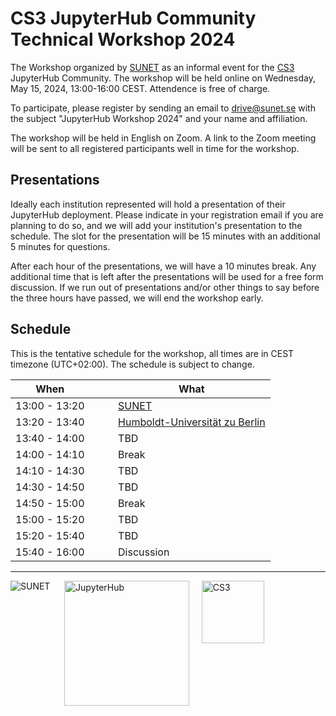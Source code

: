 # CS3 JupyterHub Community Technical Workshop 2024

The Workshop organized by [SUNET](https://sunet.se) as an informal event for the [CS3](https://www.cs3community.org/) JupyterHub Community.
The workshop will be held online on Wednesday, May 15, 2024, 13:00-16:00 CEST. Attendence is free of charge.

To participate, please register by sending an email to [drive@sunet.se](mailto:drive@sunet.se) with the subject "JupyterHub Workshop 2024" and your name and affiliation.

The workshop will be held in English on Zoom. A link to the Zoom meeting will be sent to all registered participants well in time for the workshop.

## Presentations

Ideally each institution represented will hold a presentation of their JupyterHub deployment.
Please indicate in your registration email if you are planning to do so, and we will add your institution's presentation to the schedule.
The slot for the presentation will be 15 minutes with an additional 5 minutes for questions.

After each hour of the presentations, we will have a 10 minutes break. Any additional time that is left after the presentations will be used for a free form discussion.
If we run out of presentations and/or other things to say before the three hours have passed, we will end the workshop early.

## Schedule

This is the tentative schedule for the workshop, all times are in CEST timezone (UTC+02:00). The schedule is subject to change.

| When |&nbsp;&nbsp;&nbsp;&nbsp;&nbsp;|What |
| --- | --- | --- |
| 13:00 - 13:20 |  | [SUNET](https://sunet.se/en) |
| 13:20 - 13:40 |  | [Humboldt-Universität zu Berlin](https://www.hu-berlin.de/en) | |
| 13:40 - 14:00 |  | TBD |
| 14:00 - 14:10 |  | Break |
| 14:10 - 14:30 |  | TBD |
| 14:30 - 14:50 |  | TBD |
| 14:50 - 15:00 |  | Break |
| 15:00 - 15:20 |  | TBD |
| 15:20 - 15:40 |  | TBD |
| 15:40 - 16:00 |  | Discussion |
---
<img src="/assets/sunet.svg" alt="SUNET" style="vertical-align: text-top;hight: 100px;" align="left"/>&nbsp;&nbsp;&nbsp;&nbsp;&nbsp;<img src="/assets/hublogo.svg" alt="JupyterHub" style="vertical-align: text-top;width: 200px;" align="middle"/>&nbsp;&nbsp;&nbsp;&nbsp;&nbsp;<img src="/assets/cs3-logo.png" alt="CS3" style="vertical-align: text-top; height:100px;" align="middle"/>
